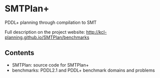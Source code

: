 # SMTPlan+
PDDL+ planning through compilation to SMT

Full description on the project website:
http://kcl-planning.github.io/SMTPlan/benchmarks

## Contents

- SMTPlan: source code for SMTPlan+
- benchmarks: PDDL2.1 and PDDL+ benchmark domains and problems
